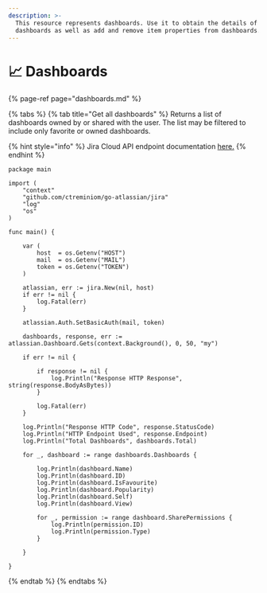 ```yaml
---
description: >-
  This resource represents dashboards. Use it to obtain the details of
  dashboards as well as add and remove item properties from dashboards.
---
```


# 📈 Dashboards

{% page-ref page="dashboards.md" %}

{% tabs %}
{% tab title="Get all dashboards" %}
Returns a list of dashboards owned by or shared with the user. The list may be filtered to include only favorite or owned dashboards.

{% hint style="info" %}
Jira Cloud API endpoint documentation [here.](https://developer.atlassian.com/cloud/jira/platform/rest/v3/api-group-dashboards/#api-group-dashboards)
{% endhint %}

```text
package main

import (
	"context"
	"github.com/ctreminiom/go-atlassian/jira"
	"log"
	"os"
)

func main() {

	var (
		host  = os.Getenv("HOST")
		mail  = os.Getenv("MAIL")
		token = os.Getenv("TOKEN")
	)

	atlassian, err := jira.New(nil, host)
	if err != nil {
		log.Fatal(err)
	}

	atlassian.Auth.SetBasicAuth(mail, token)

	dashboards, response, err := atlassian.Dashboard.Gets(context.Background(), 0, 50, "my")

	if err != nil {

		if response != nil {
			log.Println("Response HTTP Response", string(response.BodyAsBytes))
		}

		log.Fatal(err)
	}

	log.Println("Response HTTP Code", response.StatusCode)
	log.Println("HTTP Endpoint Used", response.Endpoint)
	log.Println("Total Dashboards", dashboards.Total)

	for _, dashboard := range dashboards.Dashboards {

		log.Println(dashboard.Name)
		log.Println(dashboard.ID)
		log.Println(dashboard.IsFavourite)
		log.Println(dashboard.Popularity)
		log.Println(dashboard.Self)
		log.Println(dashboard.View)

		for _, permission := range dashboard.SharePermissions {
			log.Println(permission.ID)
			log.Println(permission.Type)
		}

	}

}

```
{% endtab %}
{% endtabs %}

